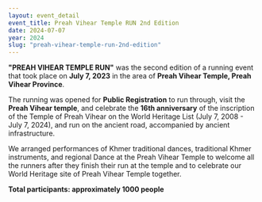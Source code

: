 ```yaml
---
layout: event_detail 
event_title: Preah Vihear Temple RUN 2nd Edition
date: 2024-07-07
year: 2024
slug: "preah-vihear-temple-run-2nd-edition"
---
```

 **"PREAH VIHEAR TEMPLE RUN"** was the second edition of a running event that took place on **July 7, 2023** in the area of **Preah Vihear Temple, Preah Vihear Province**.
 
The running was opened for **Public Registration** to run through, visit the **Preah Vihear temple**, and celebrate the **16th anniversary** of the inscription of the Temple of Preah Vihear on the World Heritage List (July 7, 2008 - July 7, 2024), and run on the ancient road, accompanied by ancient infrastructure.

We arranged performances of Khmer traditional dances, traditional Khmer instruments, and regional Dance at the Preah Vihear Temple to welcome all the runners after they finish their run at the temple and to celebrate our World Heritage site of Preah Vihear Temple together.

**Total participants: approximately 1000 people**

